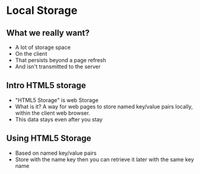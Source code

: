 # Local Storage

## What we really want?
- A lot of storage space
- On the client
- That persists beyond a page refresh
- And isn't transmitted to the server

## Intro HTML5 storage
- "HTML5 Storage" is web Storage
- What is it? A way for web pages to store named key/value pairs locally, within the client web browser. 
- This data stays even after you stay

## Using HTML5 Storage
- Based on named key/value pairs
- Store with the name key then you can retrieve it later with the same key name

